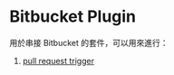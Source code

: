 # Bitbucket Plugin

用於串接 Bitbucket 的套件，可以用來進行：

1. [pull request trigger](../task/bitbucket-pr-test.md)